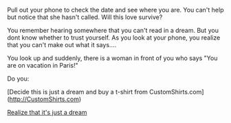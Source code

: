 Pull out your phone to check the date and see where you are.
You can't help but notice that she hasn't called. Will this love survive?

You remember hearing somewhere that you can't read in a dream.
But you dont know whether to trust yourself.
As you look at your phone, you realize that you can't make
out what it says....

You look up and suddenly, there is a woman in front of you 
who says "You are on vacation in Paris!"

Do you:

[Decide this is just a dream and buy a t-shirt from CustomShirts.com] (http://CustomShirts.com)

[Realize that it's just a dream](../dream/dream.md)


